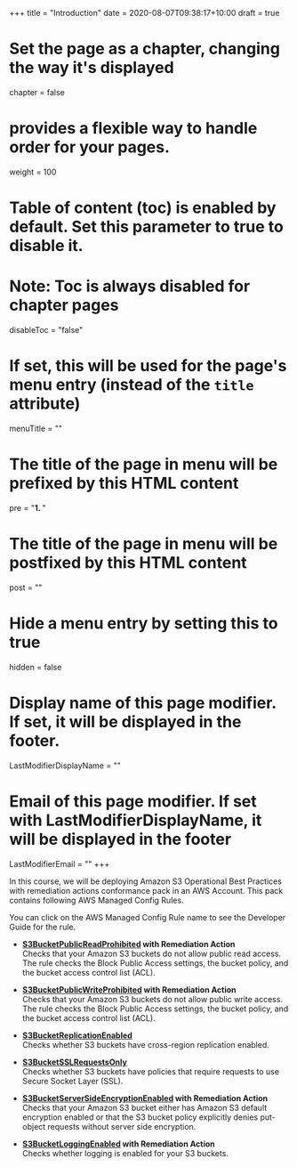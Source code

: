 +++
title = "Introduction"
date = 2020-08-07T09:38:17+10:00
draft = true

# Set the page as a chapter, changing the way it's displayed
chapter = false

# provides a flexible way to handle order for your pages.
weight = 100
# Table of content (toc) is enabled by default. Set this parameter to true to disable it.
# Note: Toc is always disabled for chapter pages
disableToc = "false"
# If set, this will be used for the page's menu entry (instead of the `title` attribute)
menuTitle = ""
# The title of the page in menu will be prefixed by this HTML content
pre = "<b>1. </b>"
# The title of the page in menu will be postfixed by this HTML content
post = ""
# Hide a menu entry by setting this to true
hidden = false
# Display name of this page modifier. If set, it will be displayed in the footer.
LastModifierDisplayName = ""
# Email of this page modifier. If set with LastModifierDisplayName, it will be displayed in the footer
LastModifierEmail = ""
+++

In this course, we will be deploying Amazon S3 Operational Best Practices with remediation actions conformance pack in an AWS Account. This pack contains following AWS Managed Config Rules.

You can click on the AWS Managed Config Rule name to see the Developer Guide for the rule.

- **[S3BucketPublicReadProhibited](https://docs.aws.amazon.com/config/latest/developerguide/s3-bucket-public-read-prohibited.html) with Remediation Action**  
Checks that your Amazon S3 buckets do not allow public read access. The rule checks the Block Public Access settings, the bucket policy, and the bucket access control list (ACL).  

- **[S3BucketPublicWriteProhibited](https://docs.aws.amazon.com/config/latest/developerguide/s3-bucket-public-write-prohibited.html) with Remediation Action**  
Checks that your Amazon S3 buckets do not allow public write access. The rule checks the Block Public Access settings, the bucket policy, and the bucket access control list (ACL).  

- **[S3BucketReplicationEnabled](https://docs.aws.amazon.com/config/latest/developerguide/s3-bucket-public-write-prohibited.html)**  
Checks whether S3 buckets have cross-region replication enabled.  

- **[S3BucketSSLRequestsOnly](https://docs.aws.amazon.com/config/latest/developerguide/s3-bucket-ssl-requests-only.html)**  
Checks whether S3 buckets have policies that require requests to use Secure Socket Layer (SSL).  

- **[S3BucketServerSideEncryptionEnabled](https://docs.aws.amazon.com/config/latest/developerguide/s3-bucket-server-side-encryption-enabled.html) with Remediation Action**  
Checks that your Amazon S3 bucket either has Amazon S3 default encryption enabled or that the S3 bucket policy explicitly denies put-object requests without server side encryption.  

- **[S3BucketLoggingEnabled](https://docs.aws.amazon.com/config/latest/developerguide/s3-bucket-logging-enabled.html) with Remediation Action**  
Checks whether logging is enabled for your S3 buckets.
